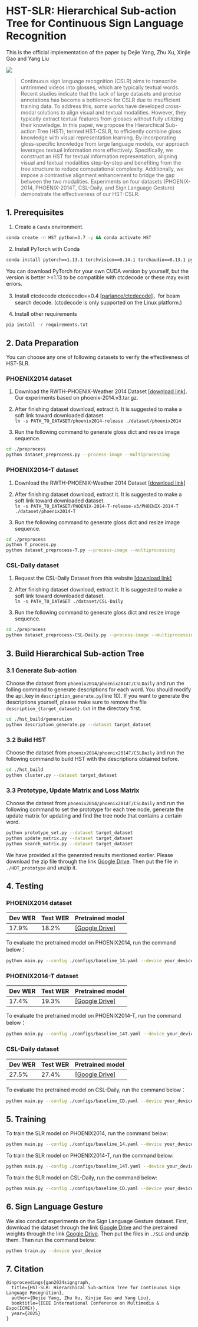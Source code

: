 # HST-SLR: Hierarchical Sub-action Tree  for Continuous Sign Language Recognition

This is the official implementation of the paper by Dejie Yang, Zhu Xu, Xinjie Gao and Yang Liu

![](./figs/sign-frame.png)

> Continuous sign language recognition (CSLR) aims to transcribe untrimmed videos into glosses, which are typically textual words. Recent studies indicate that the lack of large datasets and precise annotations has become a bottleneck for CSLR due to insufficient training data. To address this, some works have developed cross-modal solutions to align visual and textual modalities. However, they typically extract textual features from glosses without fully utilizing their knowledge. In this paper, we propose the Hierarchical Sub-action Tree (HST), termed HST-CSLR, to efficiently combine gloss knowledge with visual representation learning. By incorporating gloss-specific knowledge from large language models, our approach leverages textual information more effectively. Specifically, we construct an HST for textual information representation, aligning visual and textual modalities step-by-step and benefiting from the tree structure to reduce computational complexity. Additionally, we impose a contrastive alignment enhancement to bridge the gap between the two modalities. Experiments on four datasets (PHOENIX-2014, PHOENIX-2014T, CSL-Daily, and Sign Language Gesture) demonstrate the effectiveness of our HST-CSLR. 
>
## 1. Prerequisites
1. Create a `Conda` environment.
```bash
conda create -n HST python=3.7 -y && conda activate HST
```
2. Install PyTorch with Conda
```bash
conda install pytorch==1.13.1 torchvision==0.14.1 torchaudio==0.13.1 pytorch-cuda=11.7 -c pytorch -c nvidia
```
You can download PyTorch for your own CUDA version by yourself, but the version is better >=1.13 to be compatible with ctcdecode or these may exist errors.

3. Install ctcdecode
ctcdecode==0.4 [[parlance/ctcdecode]](https://github.com/parlance/ctcdecode)，for beam search decode. (ctcdecode is only supported on the Linux platform.)

4. Install other requirements 
```bash
pip install -r requirements.txt 
```

## 2. Data Preparation
You can choose any one of following datasets to verify the effectiveness of HST-SLR.

### PHOENIX2014 dataset
1. Download the RWTH-PHOENIX-Weather 2014 Dataset [[download link]](https://www-i6.informatik.rwth-aachen.de/~koller/RWTH-PHOENIX/). Our experiments based on phoenix-2014.v3.tar.gz.

2. After finishing dataset download, extract it. It is suggested to make a soft link toward downloaded dataset.   
`ln -s PATH_TO_DATASET/phoenix2014-release ./dataset/phoenix2014`

3. Run the following command to generate gloss dict and resize image sequence.     
```bash
cd ./preprocess
python dataset_preprocess.py --process-image --multiprocessing
```

### PHOENIX2014-T dataset
1. Download the RWTH-PHOENIX-Weather 2014 Dataset [[download link]](https://www-i6.informatik.rwth-aachen.de/~koller/RWTH-PHOENIX-2014-T/)

2. After finishing dataset download, extract it. It is suggested to make a soft link toward downloaded dataset.   
`ln -s PATH_TO_DATASET/PHOENIX-2014-T-release-v3/PHOENIX-2014-T ./dataset/phoenix2014-T`

3. Run the following command to generate gloss dict and resize image sequence.     
```bash
cd ./preprocess
python T_process.py
python dataset_preprocess-T.py --process-image --multiprocessing
```

### CSL-Daily dataset

1. Request the CSL-Daily Dataset from this website [[download link]](http://home.ustc.edu.cn/~zhouh156/dataset/csl-daily/)

2. After finishing dataset download, extract it. It is suggested to make a soft link toward downloaded dataset.   
`ln -s PATH_TO_DATASET ./dataset/CSL-Daily`

3. Run the following command to generate gloss dict and resize image sequence.     
```bash
cd ./preprocess
python dataset_preprocess-CSL-Daily.py --process-image --multiprocessing
```

## 3. Build Hierarchical Sub-action Tree

### 3.1 Generate Sub-action
Choose the dataset from `phoenix2014/phoenix2014T/CSLDaily` and run the folling command to generate descriptions for each word. You should modify the api_key in `description_generate.py`(line 10). If you want to generate the descriptions yourself, please make sure to remove the file `description_{target_dataset}.txt` in the directory first.
```bash
cd ./hst_build/generation
python description_generate.py --dataset target_dataset
```

### 3.2 Build HST
Choose the dataset from `phoenix2014/phoenix2014T/CSLDaily` and run the following command to build HST with the descriptions obtained before.
```bash
cd ./hst_build
python cluster.py --dataset target_dataset
```

### 3.3 Prototype, Update Matrix and Loss Matrix
Choose the dataset from `phoenix2014/phoenix2014T/CSLDaily` and run the following command to set the prototype for each tree node, generate the update matrix for updating and find the tree node that contains a certain word.
```bash
python prototype_set.py --dataset target_dataset
python update_matrix.py --dataset target_dataset
python search_matrix.py --dataset target_dataset
```

We have provided all the generated results mentioned earlier. Please download the zip file through the link [Google Drive](https://drive.google.com/file/d/1z2n-bh2pgR5iCX9tDJpgixMgHGtKDts1/view?usp=drive_link). Then put the file in `./HDT_prototype` and unzip it.

## 4. Testing

### PHOENIX2014 dataset

| Dev WER  | Test WER  | Pretrained model                                             |
| ---------- | ----------- | --- |
| 17.9%      | 18.2%       | [[Google Drive]](https://drive.google.com/file/d/1Jmg5LlxSRZC-3XCYLZY6TvzPYU_Z6t1Q/view?usp=drive_link)|

​To evaluate the pretrained model on PHOENIX2014, run the command below：
```bash
python main.py --config ./configs/baseline_14.yaml --device your_device --work-dir ./work_dir/your_expname/ --load-weights path_to_weight.pt --phase test
```

### PHOENIX2014-T dataset

| Dev WER  | Test WER  | Pretrained model                                             |
| ---------- | ----------- | --- |
| 17.4%      | 19.3%       | [[Google Drive]](https://drive.google.com/file/d/15D-ontHXLNVSUbUzoV01rRMCQGsZjPJ_/view?usp=sharing)|

​To evaluate the pretrained model on PHOENIX2014-T, run the command below：
```bash
python main.py --config ./configs/baseline_14T.yaml --device your_device --work-dir ./work_dir/your_expname/ --load-weights path_to_weight.pt --phase test
```

### CSL-Daily dataset

| Dev WER  | Test WER  | Pretrained model                                            |
| ---------- | ----------- | --- |
| 27.5%      | 27.4%       | [[Google Drive]](https://drive.google.com/file/d/1q_IgHgMEOdrfLhKwqna3LzU6nIDd2YbZ/view?usp=drive_link)|

​To evaluate the pretrained model on CSL-Daily, run the command below：   
```bash
python main.py --config ./configs/baseline_CD.yaml --device your_device --work-dir ./work_dir/your_expname/ --load-weights path_to_weight.pt --phase test
```

## 5. Training

To train the SLR model on PHOENIX2014, run the command below:
```bash
python main.py --config ./configs/baseline_14.yaml --device your_device --work-dir ./work_dir/your_expname/
```

To train the SLR model on PHOENIX2014-T, run the command below:
```bash
python main.py --config ./configs/baseline_14T.yaml --device your_device --work-dir ./work_dir/your_expname/
```

To train the SLR model on CSL-Daily, run the command below:
```bash
python main.py --config ./configs/baseline_CD.yaml --device your_device --work-dir ./work_dir/your_expname/
```

## 6. Sign Language Gesture

We also conduct experiments on the Sign Language Gesture dataset. First, download the dataset through the link [Google Drive](https://drive.google.com/file/d/12a0mQ_kH7Pk4B2ntb0qg_qGN9tfbwnnu/view?usp=drive_link) and the pretrained weights through the link [Google Drive](https://drive.google.com/file/d/1u8IdnniordVVdmDYkIV5qBMmjuViiLGx/view?usp=drive_link). Then put the files in `./SLG` and unzip them. Then run the command below:
```bash
python train.py --device your_device
```

## 7. Citation
```
@inproceedings{gan2024signgraph,
  title={HST-SLR: Hierarchical Sub-action Tree for Continuous Sign Language Recognition},
  author={Dejie Yang, Zhu Xu, Xinjie Gao and Yang Liu},
  booktitle={IEEE International Conference on Multimedia & Expo(ICME)},
  year={2025}
}
```
